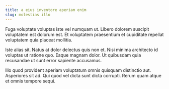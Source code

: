 ```yaml
---
title: a eius inventore aperiam enim
slug: molestias illo
---
```


Fuga voluptate voluptas iste vel numquam ut. Libero dolorem suscipit voluptatem est dolorum est. Et voluptatem praesentium et cupiditate repellat voluptatem quia placeat mollitia.

Iste alias sit. Natus at dolor delectus quis non et. Nisi minima architecto id voluptas ut ratione quo. Eaque magnam dolor. Ut quibusdam quia recusandae ut sunt error sapiente accusamus.

Illo quod provident aperiam voluptatum omnis quisquam distinctio aut. Asperiores sit ad. Qui quod vel dicta sunt dicta corrupti. Rerum quam atque et omnis tempore sequi.
